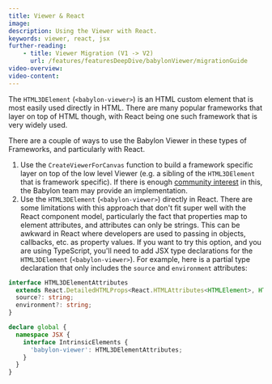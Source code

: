 ```yaml
---
title: Viewer & React
image:
description: Using the Viewer with React.
keywords: viewer, react, jsx
further-reading:
    - title: Viewer Migration (V1 -> V2)
      url: /features/featuresDeepDive/babylonViewer/migrationGuide
video-overview:
video-content:
---
```


The  `HTML3DElement` (`<babylon-viewer>`) is an HTML custom element that is most easily used directly in HTML. There are many popular frameworks that layer on top of HTML though, with React being one such framework that is very widely used.

There are a couple of ways to use the Babylon Viewer in these types of Frameworks, and particularly with React.

1. Use the `CreateViewerForCanvas` function to build a framework specific layer on top of the low level Viewer (e.g. a sibling of the `HTML3DElement` that is framework specific). If there is enough [community interest](https://forum.babylonjs.com/t/babylon-viewer-v2/54317) in this, the Babylon team may provide an implementation.
1. Use the `HTML3DElement` (`<babylon-viewer>`) directly in React. There are some limitations with this approach that don't fit super well with the React component model, particularly the fact that properties map to element attributes, and attributes can only be strings. This can be awkward in React where developers are used to passing in objects, callbacks, etc. as property values. If you want to try this option, and you are using TypeScript, you'll need to add JSX type declarations for the `HTML3DElement` (`<babylon-viewer>`). For example, here is a partial type declaration that only includes the `source` and `environment` attributes:

```typescript
interface HTML3DElementAttributes
  extends React.DetailedHTMLProps<React.HTMLAttributes<HTMLElement>, HTMLElement> {
  source?: string;
  environment?: string;
}

declare global {
  namespace JSX {
    interface IntrinsicElements {
      'babylon-viewer': HTML3DElementAttributes;
    }
  }
}
```
